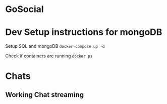 # GoSocial

# Dev Setup instructions for mongoDB
Setup SQL and mongoDB
`docker-compose up -d`

Check if containers are running
`docker ps`

# Chats
## Working Chat streaming

